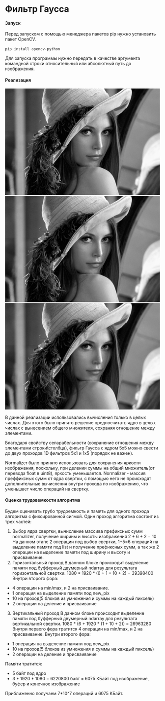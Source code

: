 # Фильтр Гаусса
#### Запуск
Перед запуском с помощью менеджера пакетов pip нужно установить пакет OpenCV.

`pip install opencv-python`

Для запуска программы нужно передать в качестве аргумента командной строки относительный или абсолютный путь до изображения.
#### Реализация
![Grayscaled photo](grayscale.jpg)
![After sigma=1 Blur](blurred1.jpg)
![After sigma=2 Blur](blurred2.jpg)

В данной реализации использовались вычисления только в целых числах. Для этого было принято решение предпосчитать ядро в целых числах с вынесением общего множителя, сохраняя отношение между элементами.

Благодаря свойству сепарабельности (сохранение отношения между элементами строки\столбца), фильтр Гаусса с ядром 5x5 можно свести до двух проходов 1D фильтров 5x1 и 1x5 (порядок не важен).

Normalizer было принято использовать для сохранения яркости изображения, поскольку, при делении суммы на общий множитель(от перевода float в uint8), яркость уменьшается.
Normalizer - массив преффиксных сумм от ядра свертки, с помощью него не происходят дополнительные вычисления внутри прохода по изображению, что уменьшает число операций на свертку.

#### Оценка трудовемкости алгоритма 
Будем оценивать грубо трудоемкость и память для одного прохода алгоритма с фиксированной сигмой.
Один проход алгоритма состоит из трех частей:
  1) Выбор ядра свертки, вычисление массива префиксных сумм normalizer, получение ширины и высоты изображения
  2 + 6 + 2 = 10
  На данном этапе 2 операции под выбор свертки, 1+5=6 операций на выделение памяти под list и получение префиксных сумм, а так же 2 операции на выделение памяти под ширину и высоту и присваивание.
  2) Горизонтальный проход
  В данном блоке происходит выделение памяти под буфферный двумерный ndarray для результата горизонтальной свертки.
  1080 * 1920 * (6 + 1 + 10 + 2) = 39398400
  Внутри второго фора:
  - 4 операции на min/max, и 2 на присваивание.
  - 1 операция на выделение памяти под new_pix
  - 10 на проход(5 блоков из умножения и суммы на каждый пиксель)
  - 2 операции на деление и присваивание
  3) Вертикальный проход
  В данном блоке происходит выделение памяти под буфферный двумерный ndarray для результата вертикальной свертки.
  1080 * (6 + 1920 * (1 + 10 + 2)) = 26963280
  Внутри первого фора тратится 4 операции на min/max, и 2 на присваивание.
  Внутри второго фора:
  - 1 операция на выделение памяти под new_pix
  - 10 на проход(5 блоков из умножения и суммы на каждый пиксель)
  - 2 операции на деление и присваивание
  
Памяти тратится:
  - 5 байт под ядро
  - 3 * 1920 * 1080 = 6220800 байт = 6075 КБайт под изображение, буфер и конечное изображение
 

Приближенно получаем 7*10^7 операций и 6075 КБайт.
